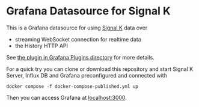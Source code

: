 # Grafana Datasource for Signal K

This is a Grafana datasource for using [Signal K](https://signalk.org/) data over
- streaming WebSocket connection for realtime data
- the History HTTP API

See [the plugin in Grafana Plugins directory](https://grafana.com/grafana/plugins/tkurki-signalk-datasource/) for more details.

For a quick try you can clone or download this repository and start Signal K Server, Influx DB and Grafana preconfigured and connected with

```
docker compose -f docker-compose-published.yml up
```

Then you can access Grafana at [localhost:3000](http://localhost:3000).